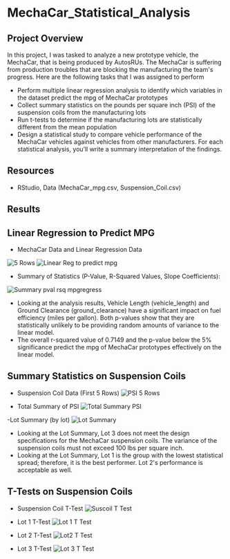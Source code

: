 # MechaCar_Statistical_Analysis

## Project Overview
In this project, I was tasked to analyze a new prototype vehicle, the MechaCar, that is being produced by AutosRUs. The MechaCar is suffering from production troubles that are blocking the manufacturing the team's progress. Here are the following tasks that I was assigned to perform

  - Perform multiple linear regression analysis to identify which variables in the dataset predict the mpg of MechaCar prototypes
  - Collect summary statistics on the pounds per square inch (PSI) of the suspension coils from the manufacturing lots
  - Run t-tests to determine if the manufacturing lots are statistically different from the mean population
  - Design a statistical study to compare vehicle performance of the MechaCar vehicles against vehicles from other manufacturers. For each statistical analysis, you’ll   write a summary interpretation of the findings.

## Resources
- RStudio, Data (MechaCar_mpg.csv, Suspension_Coil.csv)

## Results 

## Linear Regression to Predict MPG

- MechaCar Data and Linear Regression Data

![5 Rows](https://user-images.githubusercontent.com/102476861/177812196-e0277943-4227-44b3-a6a4-75878d38fcc8.png)
![Linear Reg to predict mpg](https://user-images.githubusercontent.com/102476861/177812421-852fd19c-f3f3-42ae-83c2-7ee05bb5234f.png)

- Summary of Statistics (P-Value, R-Squared Values, Slope Coefficients):

![Summary pval rsq mpgregress](https://user-images.githubusercontent.com/102476861/177812599-c8371f4f-8813-4b85-b4f1-992044e5756b.png)

  - Looking at the analysis results, Vehicle Length (vehicle_length) and Ground Clearance (ground_clearance) have a significant impact on fuel efficiency (miles per gallon). Both p-values show that they are statistically unlikely to be providing random amounts of variance to the linear model. 
  - The overall r-squared value of 0.7149 and the p-value below the 5% significance predict the mpg of MechaCar prototypes effectively on the linear model. 

## Summary Statistics on Suspension Coils

- Suspension Coil Data (First 5 Rows)
![PSI 5 Rows](https://user-images.githubusercontent.com/102476861/177818202-4a631c7d-c00e-4442-bdc7-787e9a075a2c.png)

- Total Summary of PSI
![Total Summary PSI](https://user-images.githubusercontent.com/102476861/177818266-226840bd-27b8-4b4a-8e5c-1361ea3390b1.png)

-Lot Summary (by lot)
![Lot Summary](https://user-images.githubusercontent.com/102476861/177818312-45e553e1-36f0-4734-ac20-0c8f93ef4e9d.png)

  - Looking at the Lot Summary, Lot 3 does not meet the design specifications for the MechaCar suspension coils. The variance of the suspension coils must not exceed 100 lbs per square inch.
  - Looking at the Lot Summary, Lot 1 is the group with the lowest statistical spread; therefore, it is the best performer. Lot 2's performance is acceptable as well.
  
## T-Tests on Suspension Coils

- Suspension Coil T-Test
![Suscoil T Test](https://user-images.githubusercontent.com/102476861/177820433-407e0336-a0fe-40dd-b604-15a40df08d78.png)

- Lot 1 T-Test
![Lot 1 T Test](https://user-images.githubusercontent.com/102476861/177820457-f7b4ae4f-3ef3-49eb-8c1a-47ae82fc19af.png)

- Lot 2 T-Test
![Lot2 T Test](https://user-images.githubusercontent.com/102476861/177821009-7092574e-9f21-4bea-950f-9290c8758284.png)

- Lot 3 T-Test
![Lot 3 T Test](https://user-images.githubusercontent.com/102476861/177820499-0fd2cdd3-60d2-4c1f-bf4b-eac7efcc3198.png)
